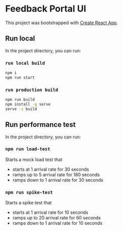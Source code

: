 # Feedback Portal UI

This project was bootstrapped with [Create React App](https://github.com/facebook/create-react-app).

## Run local

In the project directory, you can run:

### `run local build`

```bash
npm i
npm run start
```

### `run production build`

```bash
npm run build
npm install -g serve
serve -s build
```

## Run performance test

In the project directory, you can run:

### `npm run load-test`

Starts a mock load test that

- starts at 1 arrival rate for 30 seconds
- ramps up to 5 arrival rate for 180 seconds
- ramps down to 1 arrival rate for 30 seconds

### `npm run spike-test`

Starts a spike test that

- starts at 1 arrival rate for 10 seconds
- ramps up to 20 arrival rate for 60 seconds
- ramps down to 1 arrival rate for 10 seconds
